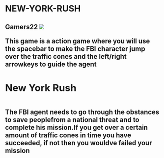 # NEW-YORK-RUSH
<h2>Gamers22<h/2>
<img src ="https://drive.google.com/drive/folders/0AIC0kzS8sUy3Uk9PVA          ">
<p>This game is a action game where you will use the spacebar to make the FBI character jump over the traffic cones and the left/right arrowkeys to guide the agent<p/>
<h2> New York Rush </h2>
<img src ="                                   ">
<p> The FBI agent needs to go through the obstances to save peoplefrom a national threat and to complete his mission.If you get over a certain amount of traffic cones in time you have succeeded, if not then you wouldve failed your mission</p>
